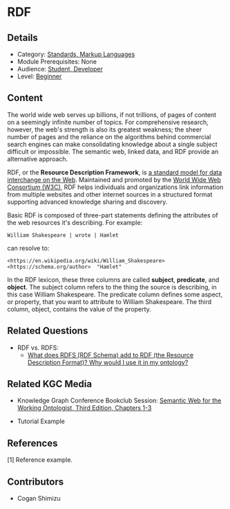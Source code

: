# RDF
## Details
* Category: [Standards, Markup Languages](../categories/Standards,_Markup_Languages.md)
* Module Prerequisites: None
* Audience: [Student, Developer](../audiences/Student,_Developer.md)
* Level: [Beginner](../levels/Beginner.md)

## Content

The world wide web serves up billions, if not trillions, of pages of content on a seemingly infinite number of topics. For comprehensive research, however, the web's strength is also its greatest weakness; the sheer number of pages and the reliance on the algorithms behind commercial search engines can make consolidating knowledge about a single subject difficult or impossible. The semantic web, linked data, and RDF provide an alternative approach.

RDF, or the **Resource Description Framework**, is [a standard model for data interchange on the Web](https://www.w3.org/RDF/). Maintained and promoted by the [World Wide Web Consortium (W3C)](https://www.w3.org), RDF helps individuals and organizations link information from multiple websites and other internet sources in a structured format supporting advanced knowledge sharing and discovery.

Basic RDF is composed of three-part statements defining the attributes of the web resources it's describing. For example:

    William Shakespeare | wrote | Hamlet
    
can resolve to:

    <https://en.wikipedia.org/wiki/William_Shakespeare>  <https://schema.org/author>  "Hamlet"
    
In the RDF lexicon, these three columns are called **subject**, **predicate**, and **object**. The subject column refers to the thing the source is describing, in this case William Shakespeare. The predicate column defines some aspect, or property, that you want to attribute to William Shakespeare. The third column, object, contains the value of the property.

## Related Questions
* RDF vs. RDFS:
  * [What does RDFS (RDF Schema) add to RDF (the Resource Description Format)? Why would I use it in my ontology?](https://github.com/GlennClatworthy/kgc_discussion_group/wiki/Questions,-we-have-questions)

## Related KGC Media
* Knowledge Graph Conference Bookclub Session: [Semantic Web for the Working Ontologist, Third Edition, Chapters 1-3](https://watch.knowledgegraph.tech/packages/kgc-21-attendees/videos/bookclub2)

* Tutorial Example

## References
[1] Reference example.

## Contributors
* Cogan Shimizu
